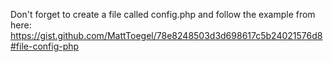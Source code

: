 Don't forget to create a file called config.php and follow the example from here: https://gist.github.com/MattToegel/78e8248503d3d698617c5b24021576d8#file-config-php